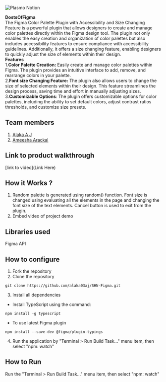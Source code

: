 ![Plasmo Notion](https://github.com/TH-Activities/saturday-hack-night-template/assets/64391274/85d3fbb8-aed6-4751-b051-4539df392f1a)

**DostsOfFigma**
<br>
The Figma Color Palette Plugin with Accessibility and Size Changing Feature is a powerful plugin that allows designers to create and manage color palettes directly within the Figma design tool. The plugin not only enables the easy creation and organization of color palettes but also includes accessibility features to ensure compliance with accessibility guidelines. Additionally, it offers a size changing feature, enabling designers to quickly adjust the size of elements within their design.
<br>
**Features**
<br>
1.**Color Palette Creation:** Easily create and manage color palettes within Figma. The plugin provides an intuitive interface to add, remove, and rearrange colors in your palette.
<br>
2.**Font size Changing Feature:** The plugin also allows users to change the size of selected elements within their design. This feature streamlines the design process, saving time and effort in manually adjusting sizes.
<br>
3.**Customizable Options**: The plugin offers customizable options for color palettes, including the ability to set default colors, adjust contrast ratios thresholds, and customize size presets.

## Team members
1. [Alaka A J](https://github.com/alaka03aj)
2. [Ameesha Arackal](https://github.com/AMEESHAARACKAL)
## Link to product walkthrough
[link to video](Link Here)
## How it Works ?
1. Random palette is generated using random() function. Font size is changed using evaluating all the elements in the page and changing the font size of the text elements. Cancel button is used to exit from the plugin.
2. Embed video of project demo
## Libraries used
Figma API
## How to configure
1. Fork the repository
2. Clone the repository
```
git clone https://github.com/alaka03aj/SHN-Figma.git
```
3. Install all dependencies
- Install TypeScript using the command:
``` 
npm install -g typescript
```
- To use latest Figma plugin
```
npm install --save-dev @figma/plugin-typings
```
4. Run the application by "Terminal > Run Build Task..." menu item, then select "npm: watch"
## How to Run
Run the "Terminal > Run Build Task..." menu item, then select "npm: watch"
